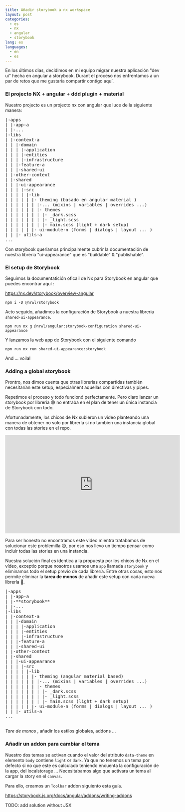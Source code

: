 ```yaml
---
title: Añadir storybook a nx workspace
layout: post
categories:
  - es
  - nx
  - angular
  - storybook
lang: es
languages:
  - en
  - es
---
```


En los últimos dias, decidimos en mi equipo migrar nuestra aplicación "dev ui" hecha en angular a storybook.
Durant el proceso nos enfrentamos a un par de retos que me gustaría compartir contigo aquí.

### El projecto NX + angular + ddd plugin + material

Nuestro projecto es un projecto nx con angular que luce de la siguiente manera:

<pre>
|-apps
| |-app-a
| |-...
|-libs
| |-context-a 
| | |-domain
| | | |-application
| | | |-entities
| | | |-infrastructure
| | |-feature-a
| | |-shared-ui
| |-other-context
| |-shared
| | |-ui-appearance
| | | |-src
| | | | |-lib
| | | | | |- theming (basado en angular material )
| | | | | | |-... (mixins | variables | overrides ...)
| | | | | | |- themes
| | | | | | | |- _dark.scss
| | | | | | | |- _light.scss
| | | | | | | |- main.scss (light + dark setup)
| | | | | |- ui-module-n (forms | dialogs | layout ... )
| | |- utils-a
...
</pre>

Con storybook queriamos principalmente cubrir la documentación de nuestra libreria "ui-appearance" que es "buildable" & "publishable".

### El setup de Storybook

Seguimos la documentatición oficail de Nx para Storybook en angular que puedes encontrar aquí :

https://nx.dev/storybook/overview-angular

`npm i -D @nrwl/storybook`

Acto seguido, añadimos la configuración de Storybook a nuestra libreria `shared-ui-appearance`.

`npm run nx g @nrwl/angular:storybook-configuration shared-ui-appearance`

Y lanzamos la web app de Storybook con el siguiente comando

`npm run nx run shared-ui-appearance:storybook`

And ... voila!

### Adding a global storybook

Prontro, nos dimos cuenta que otras librerias compartidas también necesitarían este setup, especialment aquellas con directivas y pipes.

Repetimos el proceso y todo funcionó perfectamente. Pero claro lanzar un storybook por librería 😅 no entraba en el plan de tener un única instancia de Storybook con todo.

Afortunadamente, los chicos de Nx subieron un vídeo planteando una manera de obtener no solo por librería si no tambien una instancia global con todas las stories en el repo.

<iframe width="560" height="315" src="https://www.youtube.com/embed/c323HOuFKkA" title="YouTube video player" frameborder="0" allow="accelerometer; autoplay; clipboard-write; encrypted-media; gyroscope; picture-in-picture" allowfullscreen></iframe>

Para ser honesto no encontramos este video mientra tratabamos de solucionar este problemilla 😅, por eso nos llevo un tiempo pensar como incluir todas las stories en una instancia.

Nuestra solución final es identica a la propuesta por los chicos de Nx en el vídeo, exceptio porque nosotros usamos una `app` llamada `storybook` y eliminamos todo el setup previo de cada librería.
Entre otras cosas, esto nos permite eliminar la **tarea de monos** de añadir este setup con cada nueva librería 🚀.

<pre>
|-apps
| |-app-a
| |-**storybook**
| |-...
|-libs
| |-context-a 
| | |-domain
| | | |-application
| | | |-entities
| | | |-infrastructure
| | |-feature-a
| | |-shared-ui
| |-other-context
| |-shared
| | |-ui-appearance
| | | |-src
| | | | |-lib
| | | | | |- theming (angular material based)
| | | | | | |-... (mixins | variables | overrides ...)
| | | | | | |- themes
| | | | | | | |- _dark.scss
| | | | | | | |- _light.scss
| | | | | | | |- main.scss (light + dark setup)
| | | | | |- ui-module-n (forms | dialogs | layout ... )
| | |- utils-a
...
     
</pre>

_Tare de monos_ , añadir los estilos globales, addons ...

### Añadir un addon para cambiar el tema

Nuestro dos temas se activan cuando el valor del atributo `data-theme` en elemento `body` contiene `light` or `dark`. Ya que no tenemos un tema por defecto si no que este es calculado teniendo encuenta la configuración de la app, del localstorage ... Necesitabamos algo que activara un tema al cargar la story en el `canvas`.

Para ello, creamos un `Toolbar` addon siguiento esta guía.

https://storybook.js.org/docs/angular/addons/writing-addons

TODO: add solution without JSX
